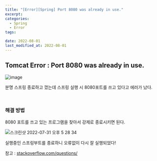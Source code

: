 ```yaml
---
title: "[Error][Spring] Port 8080 was already in use."
excerpt:
categories:
  - Spring
  - Error
tags:

date: 2022-08-01
last_modified_at: 2022-08-01
---
```


## Tomcat Error : Port 8080 was already in use.

![image](https://user-images.githubusercontent.com/31675698/182081717-68f03de6-0399-44ca-b52c-e3a2f0db38ee.png)

분명 스프링 종료하고 껐는데 스프링 실행 시 8080포트를 쓰고 있다고 에러가 났다.

<br/>

### 해결 방법

8080 포트를 쓰고 있는 프로그램을 찾아서 강제로 종료시키면 된다.

![스크린샷 2022-07-31 오후 5 28 34](https://user-images.githubusercontent.com/31675698/182171820-d31bc7fb-2d6a-4783-9f9d-7440bc5c5080.png)

실행중인 스프링부트를 종료하니 오류없이 다시 잘 실행되었다!

참고 : [stackoverflow.com/questions/](https://stackoverflow.com/questions/34253779/tomcat-server-error-port-8080-already-in-use)
